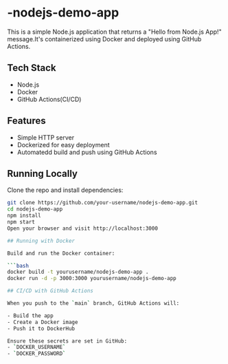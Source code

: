 # -nodejs-demo-app
This is a simple Node.js application that returns a "Hello from Node.js App!" message.It's containerized using Docker and deployed using GitHub Actions.
 
 ## Tech Stack 
  - Node.js
  - Docker
  - GitHub Actions(CI/CD)

## Features 
- Simple HTTP server 
- Dockerized for easy deployment
- Automatedd build and push using GitHub Actions

##  Running Locally

Clone the repo and install dependencies:

```bash
git clone https://github.com/your-username/nodejs-demo-app.git
cd nodejs-demo-app
npm install
npm start
Open your browser and visit http://localhost:3000

## Running with Docker

Build and run the Docker container:

```bash
docker build -t yourusername/nodejs-demo-app .
docker run -d -p 3000:3000 yourusername/nodejs-demo-app

## CI/CD with GitHub Actions

When you push to the `main` branch, GitHub Actions will:

- Build the app
- Create a Docker image
- Push it to DockerHub

Ensure these secrets are set in GitHub:
- `DOCKER_USERNAME`
- `DOCKER_PASSWORD`




  